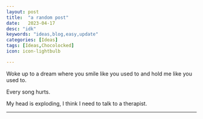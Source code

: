 ```yaml
---
layout: post
title:  "a random post"
date:   2023-04-17
desc: "idk"
keywords: "ideas,blog,easy,update"
categories: [Ideas]
tags: [Ideas,Chocolocked]
icon: icon-lightbulb

---
```



Woke up to a dream where you smile like you used to and hold me like you used to.

Every song hurts. 

My head is exploding, I think I need to talk to a therapist. 



---
